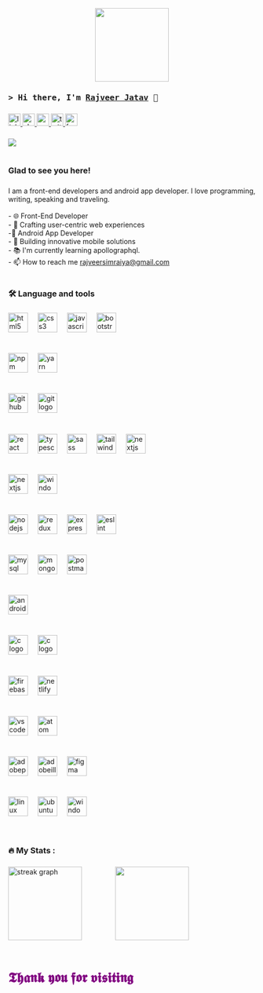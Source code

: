 <div align="center">
  <img height="150" src="https://camo.githubusercontent.com/62da68eb62b1e5f175f7d1f0191dd89a653d7908feb22d37d4a0ab07365d6791/68747470733a2f2f6d656469612e67697068792e636f6d2f6d656469612f4d3967624264396e6244724f5475314d71782f67697068792e676966"  />
</div>

###
### <samp>&gt; Hi there, I'm <a href="https://rajveerjatav.com/" target="_blank">Rajveer Jatav</a> 👋 </samp>
###
<div align="Left">
  <a href="https://www.linkedin.com/in/rajveer-jatav-485045215/" target="_blank">
    <img src="https://img.shields.io/static/v1?message=LinkedIn&logo=linkedin&label=&color=0077B5&logoColor=white&labelColor=&style=for-the-badge" height="25" alt="linkedin logo"  />
  </a>
   <a href="https://rajveerjatav.com/" target="_blank">
    <img src="https://img.shields.io/badge/Website-3b5998?style=for-the-badge&logo=google-chrome&logoColor=white" height="25" alt="chrome logo"  />
  </a>
  <a href="https://mailto:rajveersimraiya@gmail.com" target="_blank">
   <img src="https://img.shields.io/static/v1?message=Gmail&logo=gmail&label=&color=D14836&logoColor=white&labelColor=&style=for-the-badge" height="25" alt="gmail logo"  />
  </a>
  <a href="https://x.com/Rajveer38467767?t=lPyaqqa0pVaIMQDZl50twQ&s=09" target="_blank">
    <img src="https://img.shields.io/static/v1?message=Twitter&logo=twitter&label=&color=1DA1F2&logoColor=white&labelColor=&style=for-the-badge" height="25" alt="twitter logo"  />
  </a>
     <a href="https://www.facebook.com/rajveer.simraya?mibextid=ZbWKwL" target="_blank">
    <img src="https://img.shields.io/static/v1?message=Facebook&logo=facebook&label=&color=1877F2&logoColor=white&labelColor=&style=for-the-badge" height="25" alt="facebook logo"  />
  </a>
</div>

###

<div align="Left">
  <img src="https://visitor-badge.laobi.icu/badge?page_id=Rajveerjatav.Rajveerjatav&"  />
</div>

###

<h1 align="center"></h1>

###

<div align="left">
<h3 align="left"> Glad to see you here!</h3>

###

<p align="left">I am a front-end developers and android app developer. I love programming, writing, speaking and traveling.<br><br>- 🌐 Front-End Developer<br>-
🚀 Crafting user-centric web experiences <br>-📱 Android App Developer<br>-
🚀 Building innovative mobile solutions<br>- 📚 I'm currently learning apollographql.<br>- 📫 How to reach me  <a href="https://mailto:rajveersimraiya@gmail.com" target="_blank"> rajveersimraiya@gmail.com </a></p>


###
<h1 align="center"></h1>
</div>



###

###


###

<h3 align="left">🛠 Language and tools</h3>

###

<div align="left">
  <img src="https://skillicons.dev/icons?i=html" height="40" alt="html5 logo"  />
  <img width="12" />
  <img src="https://skillicons.dev/icons?i=css" height="40" alt="css3 logo"  />
  <img width="12" />
  <img src="https://skillicons.dev/icons?i=js" height="40" alt="javascript logo"  />
  <img width="12" />
  <img src="https://cdn.simpleicons.org/bootstrap/7952B3" height="40" alt="bootstrap logo"  />
  <img width="12" />
   <br>
   <h1 align="center"></h1>
  <img src="https://cdn.simpleicons.org/npm/CB3837" height="40" alt="npm logo"  />
  <img width="12" />
  <img src="https://cdn.simpleicons.org/yarn/2C8EBB" height="40" alt="yarn logo"  />
  <img width="12" />
   <br>
   <h1 align="center"></h1>
  <img src="https://skillicons.dev/icons?i=github" height="40" alt="github logo"  />
  <img width="12" />
  <img src="https://skillicons.dev/icons?i=git" height="40" alt="git logo"  />
  <img width="12" />
   <br>
   <h1 align="center"></h1>
  <img src="https://skillicons.dev/icons?i=react" height="40" alt="react logo"  />
  <img width="12" />
  <img src="https://skillicons.dev/icons?i=ts" height="40" alt="typescript logo"  />
  <img width="12" />
  <img src="https://skillicons.dev/icons?i=sass" height="40" alt="sass logo"  />
  <img width="12" />
  <img src="https://skillicons.dev/icons?i=tailwind" height="40" alt="tailwindcss logo"  />
  <img width="12" />
  <img src="https://skillicons.dev/icons?i=nextjs" height="40" alt="nextjs logo"  />
  <img width="12" />
   <br>
   <h1 align="center"></h1>
   <img src="https://skillicons.dev/icons?i=mui" height="40" alt="nextjs logo"  />
  <img width="12" />
   <img src="https://cdn.simpleicons.org/mantine/#339AF0" height="40" alt="windowsxp logo"  />
  <img width="12" />
   <br>
   <h1 align="center"></h1>
  <img src="https://skillicons.dev/icons?i=nodejs" height="40" alt="nodejs logo"  />
  <img width="12" />
  <img src="https://skillicons.dev/icons?i=redux" height="40" alt="redux logo"  />
  <img width="12" />
  <img src="https://skillicons.dev/icons?i=express" height="40" alt="express logo"  />
  <img width="12" />
  <img src="https://cdn.simpleicons.org/eslint/4B32C3" height="40" alt="eslint logo"  />
  <img width="12" />
   <br>
   <h1 align="center"></h1>
    <img src="https://skillicons.dev/icons?i=mysql" height="40" alt="mysql logo"  />
  <img width="12" />
  <img src="https://skillicons.dev/icons?i=mongodb" height="40" alt="mongodb logo"  />
  <img width="12" />
   <img src="https://skillicons.dev/icons?i=postman" height="40" alt="postman logo"  />
  <img width="12" />
    <br>
   <h1 align="center"></h1>
  <img src="https://cdn.simpleicons.org/android/3DDC84" height="40" alt="android logo"  />
  <img width="12" />
   <br>
   <h1 align="center"></h1>
  <img src="https://cdn.simpleicons.org/c/A8B9CC" height="40" alt="c logo"  />
  <img width="12" />
   <img src="https://cdn.simpleicons.org/cplusplus/#3CBDB1" height="40" alt="c logo"  />
  <img width="12" />
   <br>
   <h1 align="center"></h1>
  <img src="https://cdn.simpleicons.org/firebase/FFCA28" height="40" alt="firebase logo"  />
  <img width="12" />
  <img src="https://cdn.simpleicons.org/netlify/00C7B7" height="40" alt="netlify logo"  />
  <img width="12" />
   <br>
   <h1 align="center"></h1>
  <img src="https://cdn.simpleicons.org/visualstudiocode/007ACC" height="40" alt="vscode logo"  />
  <img width="12" />
  <img src="https://cdn.simpleicons.org/atom/66595C" height="40" alt="atom logo"  />
  <img width="12" />
   <br>
   <h1 align="center"></h1>
  <img src="https://cdn.simpleicons.org/adobephotoshop/31A8FF" height="40" alt="adobephotoshop logo"  />
  <img width="12" />
  <img src="https://cdn.simpleicons.org/adobeillustrator/FF9A00" height="40" alt="adobeillustrator logo"  />
  <img width="12" />
  <img src="https://skillicons.dev/icons?i=figma" height="40" alt="figma logo"  />
  <br>
   <h1 align="center"></h1>
  <img src="https://cdn.simpleicons.org/linux/FCC624" height="40" alt="linux logo"  />
  <img width="12" />
  <img src="https://cdn.simpleicons.org/ubuntu/E95420" height="40" alt="ubuntu logo"  />
   <img width="12" />
  <img src="https://cdn.simpleicons.org/windowsxp/#EC4815" height="40" alt="windowsxp logo"  />
</div>

<br>
<br>


<h3 align="left">🔥   My Stats :</h3>

###

<div align="left">
  <img src="https://streak-stats.demolab.com?user=Rajveerjatav&locale=en&mode=daily&theme=dark&hide_border=false&border_radius=5&order=3" height="150" alt="streak graph"  />
  <img  width="60" />
  <img src="https://github-readme-stats.vercel.app/api?username=Rajveerjatav&show_icons=true&hide_border=true&&count_private=true&include_all_commits=true" height="150" />
</div>
<br>
<h1 align="left" style="color:#800080;" >𝕿𝖍𝖆𝖓𝖐 𝖞𝖔𝖚 𝖋𝖔𝖗 𝖛𝖎𝖘𝖎𝖙𝖎𝖓𝖌</h1>


###
